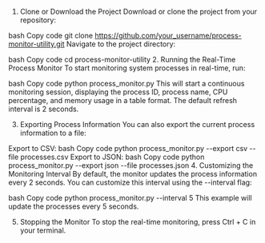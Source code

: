 1. Clone or Download the Project
Download or clone the project from your repository:

bash
Copy code
git clone https://github.com/your_username/process-monitor-utility.git
Navigate to the project directory:

bash
Copy code
cd process-monitor-utility
2. Running the Real-Time Process Monitor
To start monitoring system processes in real-time, run:

bash
Copy code
python process_monitor.py
This will start a continuous monitoring session, displaying the process ID, process name, CPU percentage, and memory usage in a table format. The default refresh interval is 2 seconds.

3. Exporting Process Information
You can also export the current process information to a file:

Export to CSV:
bash
Copy code
python process_monitor.py --export csv --file processes.csv
Export to JSON:
bash
Copy code
python process_monitor.py --export json --file processes.json
4. Customizing the Monitoring Interval
By default, the monitor updates the process information every 2 seconds. You can customize this interval using the --interval flag:

bash
Copy code
python process_monitor.py --interval 5
This example will update the processes every 5 seconds.

5. Stopping the Monitor
To stop the real-time monitoring, press Ctrl + C in your terminal.
